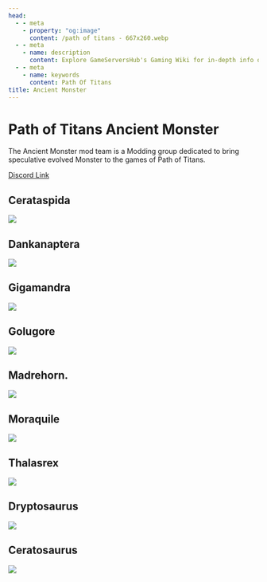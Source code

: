 ```yaml
---
head:
  - - meta
    - property: "og:image"
      content: /path of titans - 667x260.webp
  - - meta
    - name: description
      content: Explore GameServersHub's Gaming Wiki for in-depth info on Path of Titans. Find details on gameplay, features, and updates for the ultimate dino MMO adventure!
  - - meta
    - name: keywords
      content: Path Of Titans
title: Ancient Monster
---
```


# Path of Titans Ancient Monster

The Ancient Monster mod team is a Modding group dedicated to bring speculative evolved Monster to the games of Path of Titans.

[Discord Link](https://discord.gg/WyqmaNqPKb)

## Cerataspida

<a href='./path-of-titans-amcerataspida' target='_blank'> <img src='https://web-cdn.alderongames.com/files/1270/conversions/Cerata_modpage-icon.jpg' /> </a>

## Dankanaptera

<a href='./path-of-titans-amdankanaptera' target='_blank'> <img src='https://web-cdn.alderongames.com/files/917/conversions/Dankana_mod_page-icon.jpg' /> </a>

## Gigamandra

<a href='./path-of-titans-gigamandra' target='_blank'> <img src='https://web-cdn.alderongames.com/files/1083/conversions/Gigamandra_Modpage-icon.jpg' /> </a>

## Golugore

<a href='./path-of-titans-golugore' target='_blank'> <img src='https://web-cdn.alderongames.com/files/822/conversions/Golugore_icon-icon.jpg' /> </a>

## Madrehorn.

<a href='./path-of-titans-ammadrehorn' target='_blank'> <img src='https://web-cdn.alderongames.com/files/1296/conversions/Modpage_icon-icon.jpg' /> </a>

## Moraquile

<a href='./path-of-titans-ammoraquile' target='_blank'> <img src='https://web-cdn.alderongames.com/files/892/conversions/Moraquile_icon-icon.jpg' /> </a>

## Thalasrex

<a href='./path-of-titans-amthalasrex' target='_blank'> <img src='https://web-cdn.alderongames.com/files/1104/conversions/thalasrex_modpage-icon.jpg' /> </a>

## Dryptosaurus

<a href='./path-of-titans-djcdryptosaurus' target='_blank'> <img src='https://web-cdn.alderongames.com/files/963/conversions/modpageicon-icon.jpg' /> </a>

## Ceratosaurus

<a href='./path-of-titans-djcceratosaurus' target='_blank'> <img src='https://web-cdn.alderongames.com/files/1283/conversions/Cerato_modpage-icon.jpg' /> </a>

